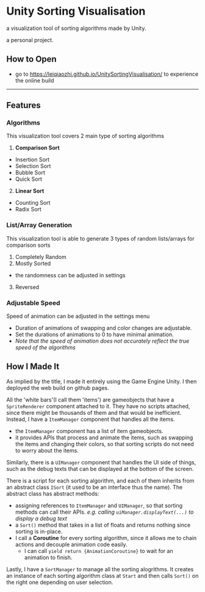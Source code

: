 # Unity Sorting Visualisation
a visualization tool of sorting algorithms made by Unity.

a personal project.

## How to Open
- go to https://leiqiaozhi.github.io/UnitySortingVisualisation/ to experience the online build

---

## Features
### Algorithms
This visualization tool covers 2 main type of sorting algorithms

1. **Comparison Sort**
- Insertion Sort
- Selection Sort
- Bubble Sort
- Quick Sort

2. **Linear Sort**
- Counting Sort
- Radix Sort

### List/Array Generation
This visualization tool is able to generate 3 types of random lists/arrays for comparison sorts

1. Completely Random
2. Mostly Sorted
- the randomness can be adjusted in settings
3. Reversed

### Adjustable Speed
Speed of animation can be adjusted in the settings menu
- Duration of animations of swapping and color changes are adjustable.
- Set the durations of animations to 0 to have minimal animation. 
- *Note that the speed of animation does not accurately reflect the true speed of the algorithms*

## How I Made It
As implied by the title, I made it entirely using the Game Engine Unity. I then deployed the web build on github pages.

All the 'white bars'(I call them 'items') are gameobjects that have a `SpriteRenderer` component attached to it. 
They have no scripts attached, since there might be thousands of them and that would be inefficient.
Instead, I have a `ItemManager` component that handles all the items. 
- the `ItemManager` component has a list of item gameobjects.
- it provides APIs that process and animate the items, such as swapping the items and changing their colors, so that sorting scripts do not need to worry about the items. 

Similarly, there is a `UIManager` component that handles the UI side of things, such as the debug texts that can be displayed at the bottom of the screen. 

There is a script for each sorting algorithm, and each of them inherits from an abstract class `ISort` (it used to be an interface thus the name).
The abstract class has abstract methods:
- assigning references to `ItemManager` and `UIManager`, so that sorting methods can call their APIs. 
	*e.g. calling `uiManager.displayText(...)` to display a debug text*
- a `Sort()` method that takes in a list of floats and returns nothing since sorting is in-place.
- I call a **Coroutine** for every sorting algorithm, since it allows me to chain actions and decouple animation code easily.
	- I can call `yield return {AnimationCoroutine}` to wait for an animation to finish.

Lastly, I have a `SortManager` to manage all the sorting alogrithms. It creates an instance of each sorting algorithm class at `Start` and then calls `Sort()` on the right one depending on user selection.
 
